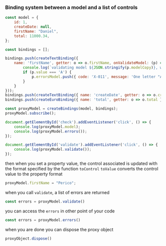 ### Binding system between a model and a list of controls


```javascript
const model = {
    id: 1,
    createDate: null,
    firstName: "Daniel",
    total: 11000.34,
};

const bindings = [];

bindings.push(createTextBinding({
    name: 'firstName', getter: o => o.firstName, onValidateModel: (p) => {
        console.log(`validating model ${JSON.stringify(p.modelCopy)}, with value ${p.value}`);
        if (p.value === 'A') {
            p.errorsModel.push({ code: 'X-011', message: 'One letter "A" is not allowed' });
        }
    }
}));
bindings.push(createTextBinding({ name: 'createDate', getter: o => o.createDate }));
bindings.push(createEuroBinding({ name: 'total', getter: o => o.total }));

const proxyModel = createBindings(model, bindings);
proxyModel.subscribe();

document.getElementById('check').addEventListener('click', () => {
    console.log(proxyModel.model);
    console.log(proxyModel.errors());
});

document.getElementById('validate').addEventListener('click', () => {
    console.log(proxyModel.validate());
});
```
then when you set a property value, the control associated is updated with the format specified by the function `toControl`
`toValue` converts the control value to the property format

```javascript
proxyModel.firstName = "Perico";
```

when you call `validate`, a list of errors are returned

```javascript
const errors = proxyModel.validate()
```

you can access the `errors` in other point of your code 

```javascript
const errors = proxyModel.errors()
```


when you are done you can dispose the proxy object

```javascript
proxyObject.dispose()
```
